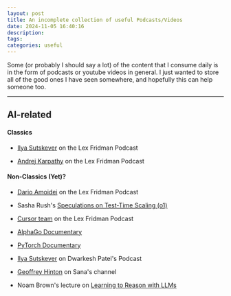 ```yaml
---
layout: post
title: An incomplete collection of useful Podcasts/Videos
date: 2024-11-05 16:40:16
description:
tags:
categories: useful
---
```


Some (or probably I should say a lot) of the content that I consume daily is in the form of podcasts or youtube videos in general. I just wanted to store all of the good ones I have seen somewhere, and hopefully this can help someone too.

<hr>

## AI-related

#### Classics

- [Ilya Sutskever](https://www.youtube.com/watch?v=13CZPWmke6A) on the Lex Fridman Podcast

- [Andrej Karpathy](https://www.youtube.com/watch?v=cdiD-9MMpb0&t=6209s) on the Lex Fridman Podcast

#### Non-Classics (Yet)?

- [Dario Amoidei](https://www.youtube.com/watch?v=ugvHCXCOmm4&t=1069s) on the Lex Fridman Podcast

- Sasha Rush's [Speculations on Test-Time Scaling (o1)](https://www.youtube.com/watch?v=6PEJ96k1kiw&t=593s)

- [Cursor team](https://www.youtube.com/watch?v=oFfVt3S51T4&t=7426s) on the Lex Fridman Podcast

- [AlphaGo Documentary](https://www.youtube.com/watch?v=WXuK6gekU1Y)

- [PyTorch Documentary](https://www.youtube.com/watch?v=rgP_LBtaUEc)

- [Ilya Sutskever](https://www.youtube.com/watch?v=Yf1o0TQzry8) on Dwarkesh Patel's Podcast

- [Geoffrey Hinton](https://www.youtube.com/watch?v=n4IQOBka8bc) on Sana's channel

- Noam Brown's lecture on [ Learning to Reason with LLMs](https://www.youtube.com/watch?v=Gr_eYXdHFis)
